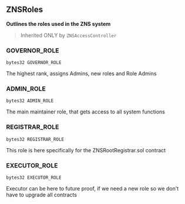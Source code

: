 ## ZNSRoles


**Outlines the roles used in the ZNS system**



> Inherited ONLY by `ZNSAccessController`



### GOVERNOR_ROLE

```solidity
bytes32 GOVERNOR_ROLE
```


The highest rank, assigns Admins, new roles and Role Admins




### ADMIN_ROLE

```solidity
bytes32 ADMIN_ROLE
```


The main maintainer role, that gets access to all system functions




### REGISTRAR_ROLE

```solidity
bytes32 REGISTRAR_ROLE
```


This role is here specifically for the ZNSRootRegistrar.sol contract




### EXECUTOR_ROLE

```solidity
bytes32 EXECUTOR_ROLE
```


Executor can be here to future proof, if we need a new role
so we don't have to upgrade all contracts





